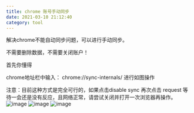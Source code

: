 ```yaml
---
title: chrome 账号手动同步
date: 2021-03-10 21:12:40
category: tool
---
```

解决chrome不能自动同步问题，可以进行手动同步。

不需要删除数据，不需要关闭账户！

首先你懂得

chrome地址栏中输入： chrome://sync-internals/
进行如图操作

注意：目前这种方式是完全可行的，如果点击disable sync 再次点击 request 等待一会还是没有反应，且网络正常，请尝试关闭并打开一次浏览器再操作。
![image](https://upload-images.jianshu.io/upload_images/10024246-d2dfb140d7189280?imageMogr2/auto-orient/strip%7CimageView2/2/w/1240)
![image](https://upload-images.jianshu.io/upload_images/10024246-f0837051d08d3136?imageMogr2/auto-orient/strip%7CimageView2/2/w/1240)
![image](https://upload-images.jianshu.io/upload_images/10024246-c83c5ed3762650d6?imageMogr2/auto-orient/strip%7CimageView2/2/w/1240)




